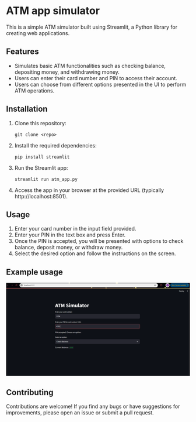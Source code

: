 # ATM app simulator

This is a simple ATM simulator built using Streamlit, a Python library for creating web applications.

## Features

- Simulates basic ATM functionalities such as checking balance, depositing money, and withdrawing money.
- Users can enter their card number and PIN to access their account.
- Users can choose from different options presented in the UI to perform ATM operations.

## Installation

1. Clone this repository:

    ```
    git clone <repo>
    ```

2. Install the required dependencies:

    ```
    pip install streamlit
    ```

3. Run the Streamlit app:

    ```
    streamlit run atm_app.py
    ```

4. Access the app in your browser at the provided URL (typically http://localhost:8501).

## Usage

1. Enter your card number in the input field provided.
2. Enter your PIN in the text box and press Enter.
3. Once the PIN is accepted, you will be presented with options to check balance, deposit money, or withdraw money.
4. Select the desired option and follow the instructions on the screen.

## Example usage

![Image Alt Text](/imgs/streamlit1.png)



## Contributing

Contributions are welcome! If you find any bugs or have suggestions for improvements, please open an issue or submit a pull request.
